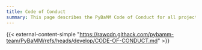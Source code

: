 ```yaml
---
title: Code of Conduct
summary: This page describes the PyBaMM Code of Conduct for all project participants and contributors.
---
```


<!-- This page is a placeholder for the Code of Conduct, which is stored in the main PyBaMM repository
on GitHub. The content of this page is automatically updated when the file in the repository is changed.
The title MUST be present in the frontmatter, since Hugo has to use it at build time, not runtime. -->

{{< external-content-simple "https://rawcdn.githack.com/pybamm-team/PyBaMM/refs/heads/develop/CODE-OF-CONDUCT.md" >}}
